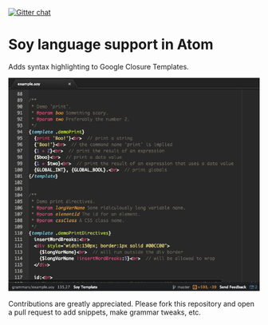 [![Gitter chat](https://badges.gitter.im/bendman/language-soy.png)](https://gitter.im/bendman/language-soy)

# Soy language support in Atom

Adds syntax highlighting to Google Closure Templates.

![A screenshot of highlighted soy](https://raw.githubusercontent.com/bendman/language-soy/master/soy-screenshot.png)

Contributions are greatly appreciated. Please fork this repository and open a
pull request to add snippets, make grammar tweaks, etc.
